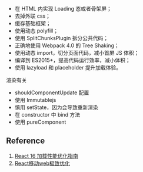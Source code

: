 - 在 HTML 内实现 Loading 态或者骨架屏；
- 去掉外联 css；
- 缓存基础框架；
- 使用动态 polyfill；
- 使用 SplitChunksPlugin 拆分公共代码；
- 正确地使用 Webpack 4.0 的 Tree Shaking；
- 使用动态 import，切分页面代码，减小首屏 JS 体积；
- 编译到 ES2015+，提高代码运行效率，减小体积；
- 使用 lazyload 和 placeholder 提升加载体验。

渲染有关

- shouldComponentUpdate 配置
- 使用 Immutablejs
- 慎用 setState，因为会导致重新渲染
- 在 constructor 中 bind 方法
- 使用 pureComponent

## Reference

1. [React 16 加载性能优化指南](https://zhuanlan.zhihu.com/p/37148975)
2. [React移动web极致优化](https://github.com/lcxfs1991/blog/issues/8)